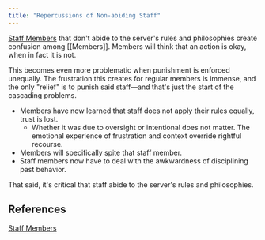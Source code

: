 ```yaml
---
title: "Repercussions of Non-abiding Staff"
---
```

[Staff Members](definitions/Staff%20Members.md) that don't abide to the server's rules and philosophies create confusion among [[Members]]. Members will think that an action is okay, when in fact it is not. 

This becomes even more problematic when punishment is enforced unequally. The frustration this creates for regular members is immense, and the only "relief" is to punish said staff—and that's just the start of the cascading problems.
- Members have now learned that staff does not apply their rules equally, trust is lost.
	- Whether it was due to oversight or intentional does not matter. The emotional experience of frustration and context override rightful recourse.
- Members will specifically spite that staff member.
- Staff members now have to deal with the awkwardness of disciplining past behavior.

That said, it's critical that staff abide to the server's rules and philosophies.

## References
[Staff Members](definitions/Staff%20Members.md)